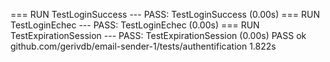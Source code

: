 === RUN   TestLoginSuccess
--- PASS: TestLoginSuccess (0.00s)
=== RUN   TestLoginEchec
--- PASS: TestLoginEchec (0.00s)
=== RUN   TestExpirationSession
--- PASS: TestExpirationSession (0.00s)
PASS
ok  	github.com/gerivdb/email-sender-1/tests/authentification	1.822s
